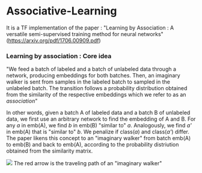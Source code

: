 # Associative-Learning
It is a TF implementation of the paper : "Learning by Association : A versatile semi-supervised training method for neural networks"  (https://arxiv.org/pdf/1706.00909.pdf)

### Learning by association : Core idea

"We feed a batch of labeled and a batch of unlabeled data through a network, producing embeddings for both batches.  Then, an imaginary walker is sent from samples in the labeled batch to sampled in the unlabeled batch.  The transition follows a probability distribution obtained from the similarity of the respective embeddings which we refer to as an _association_"

In other words, given a batch A of labeled data and a batch B of unlabeled data, we first use an arbitrary network to find the embedding of A and B.  For any _a_ in emb(A), we find _b_ in emb(B) "similar to" _a_.  Analogously, we find _a'_ in emb(A) that is "similar to" _b_.  We penalize if class(_a_) and class(_a'_) differ.  The paper likens this concept to an "imaginary walker" from batch emb(A) to emb(B) and back to emb(A), according to the probability distriution obtained from the similarity matrix.

![](https://ai2-s2-public.s3.amazonaws.com/figures/2016-11-08/220ef8fa2f2a3bc148df0769a340124c57d6f11d/0-Figure1-1.png)
The red arrow is the traveling path of an "imaginary walker"



